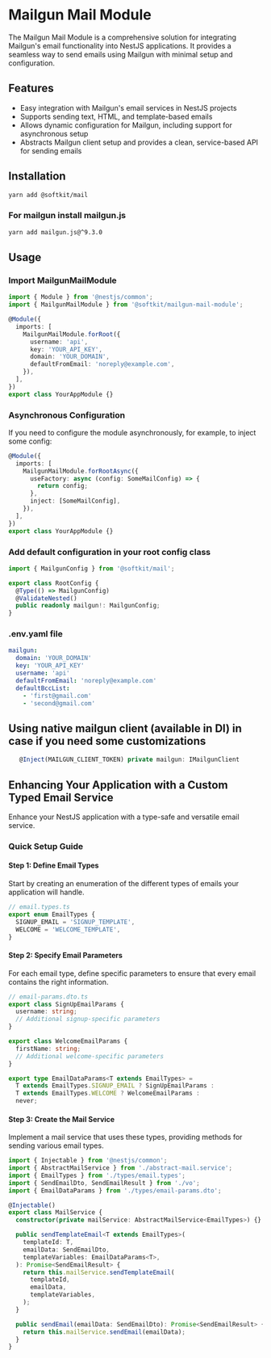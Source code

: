 # Mailgun Mail Module

The Mailgun Mail Module is a comprehensive solution for integrating Mailgun's email functionality into NestJS applications. It provides a seamless way to send emails using Mailgun with minimal setup and configuration.

## Features

- Easy integration with Mailgun's email services in NestJS projects
- Supports sending text, HTML, and template-based emails
- Allows dynamic configuration for Mailgun, including support for asynchronous setup
- Abstracts Mailgun client setup and provides a clean, service-based API for sending emails

## Installation

```bash
yarn add @softkit/mail
```

### For mailgun install mailgun.js

```bash
yarn add mailgun.js@^9.3.0
```

## Usage

### Import MailgunMailModule

```typescript
import { Module } from '@nestjs/common';
import { MailgunMailModule } from '@softkit/mailgun-mail-module';

@Module({
  imports: [
    MailgunMailModule.forRoot({
      username: 'api',
      key: 'YOUR_API_KEY',
      domain: 'YOUR_DOMAIN',
      defaultFromEmail: 'noreply@example.com',
    }),
  ],
})
export class YourAppModule {}
```

### Asynchronous Configuration

If you need to configure the module asynchronously, for example, to inject some config:

```typescript
@Module({
  imports: [
    MailgunMailModule.forRootAsync({
      useFactory: async (config: SomeMailConfig) => {
        return config;
      },
      inject: [SomeMailConfig],
    }),
  ],
})
export class YourAppModule {}
```

### Add default configuration in your root config class

```typescript
import { MailgunConfig } from '@softkit/mail';

export class RootConfig {
  @Type(() => MailgunConfig)
  @ValidateNested()
  public readonly mailgun!: MailgunConfig;
}
```

### .env.yaml file

```yaml
mailgun:
  domain: 'YOUR_DOMAIN'
  key: 'YOUR_API_KEY'
  username: 'api'
  defaultFromEmail: 'noreply@example.com'
  defaultBccList:
    - 'first@gmail.com'
    - 'second@gmail.com'
```


## Using native mailgun client (available in DI) in case if you need some customizations

```typescript
   @Inject(MAILGUN_CLIENT_TOKEN) private mailgun: IMailgunClient
```

## Enhancing Your Application with a Custom Typed Email Service
Enhance your NestJS application with a type-safe and versatile email service.
### Quick Setup Guide

#### Step 1: Define Email Types

Start by creating an enumeration of the different types of emails your application will handle.
```typescript 
// email.types.ts
export enum EmailTypes {
  SIGNUP_EMAIL = 'SIGNUP_TEMPLATE',
  WELCOME = 'WELCOME_TEMPLATE',
}
```
#### Step 2: Specify Email Parameters
For each email type, define specific parameters to ensure that every email contains the right information.
```typescript
// email-params.dto.ts
export class SignUpEmailParams {
  username: string;
  // Additional signup-specific parameters
}

export class WelcomeEmailParams {
  firstName: string;
  // Additional welcome-specific parameters
}

export type EmailDataParams<T extends EmailTypes> = 
  T extends EmailTypes.SIGNUP_EMAIL ? SignUpEmailParams :
  T extends EmailTypes.WELCOME ? WelcomeEmailParams :
  never;
```
#### Step 3: Create the Mail Service
Implement a mail service that uses these types, providing methods for sending various email types.
```typescript
import { Injectable } from '@nestjs/common';
import { AbstractMailService } from './abstract-mail.service';
import { EmailTypes } from './types/email.types';
import { SendEmailDto, SendEmailResult } from './vo';
import { EmailDataParams } from './types/email-params.dto';

@Injectable()
export class MailService {
  constructor(private mailService: AbstractMailService<EmailTypes>) {}

  public sendTemplateEmail<T extends EmailTypes>(
    templateId: T,
    emailData: SendEmailDto,
    templateVariables: EmailDataParams<T>,
  ): Promise<SendEmailResult> {
    return this.mailService.sendTemplateEmail(
      templateId,
      emailData,
      templateVariables,
    );
  }

  public sendEmail(emailData: SendEmailDto): Promise<SendEmailResult> {
    return this.mailService.sendEmail(emailData);
  }
}
```
